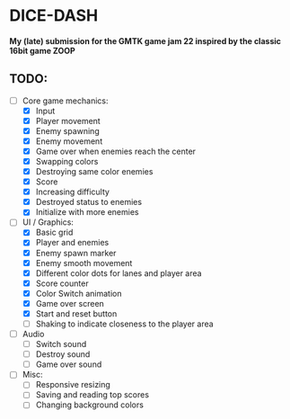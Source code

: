 # DICE-DASH
#### My (late) submission for the GMTK game jam 22 inspired by the classic 16bit game ZOOP

## TODO:

- [ ] Core game mechanics:
    - [x] Input
    - [x] Player movement
    - [x] Enemy spawning
    - [x] Enemy movement
    - [x] Game over when enemies reach the center
    - [x] Swapping colors
    - [x] Destroying same color enemies
    - [x] Score
    - [x] Increasing difficulty
    - [x] Destroyed status to enemies
    - [x] Initialize with more enemies
- [ ] UI / Graphics:
    - [x] Basic grid
    - [x] Player and enemies
    - [x] Enemy spawn marker
    - [x] Enemy smooth movement
    - [x] Different color dots for lanes and player area
    - [x] Score counter
    - [x] Color Switch animation
    - [x] Game over screen
    - [x] Start and reset button
    - [ ] Shaking to indicate closeness to the player area
- [ ] Audio
    - [ ] Switch sound
    - [ ] Destroy sound
    - [ ] Game over sound
- [ ] Misc:
    - [ ] Responsive resizing
    - [ ] Saving and reading top scores
    - [ ] Changing background colors
